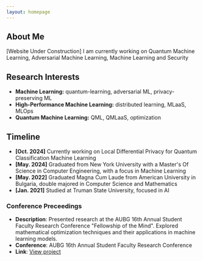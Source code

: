 ```yaml
---
layout: homepage
---
```


## About Me

[Website Under Construction] I am currently working on Quantum Machine Learning, Adversarial Machine Learning, Machine Learning and Security

## Research Interests

- **Machine Learning:** quantum-learning, adversarial ML, privacy-preserving ML
- **High-Performance Machine Learning:** distributed learning, MLaaS, MLOps
- **Quantum Machine Learning:** QML, QMLaaS, optimization 

## Timeline

- **[Oct. 2024]** Currently working on Local Differential Privacy for Quantum Classification Machine Learning
- **[May. 2024]** Graduated from New York University with a Master's Of Science in Computer Engineering, with a focus in Machine Learning
- **[May. 2022]** Graduated Magna Cum Laude from American University in Bulgaria, double majored in Computer Science and Mathematics
- **[Jan. 2021]** Studied at Truman State University, focused in AI


### Conference Preceedings
- **Description**: 
  Presented research at the AUBG 16th Annual Student Faculty Research Conference "Fellowship of the Mind". 
  Explored mathematical optimization techniques and their applications in machine learning models.
- **Conference**: AUBG 16th Annual Student Faculty Research Conference
- **Link**: [View project](https://drive.google.com/file/d/1HaCwCy4eh5ZLTi8j9-TyBNtGBPTKCMYq/view?usp=sharing)

